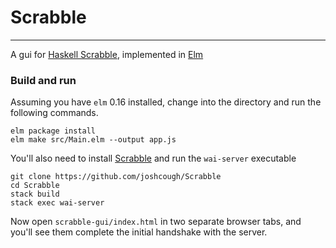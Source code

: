 # Scrabble
---

A gui for [Haskell Scrabble](https://github.com/joshcough/Scrabble), implemented in [Elm](elm-lang.org)


### Build and run


Assuming you have `elm` 0.16 installed, change into the directory
and run the following commands.


```
elm package install
elm make src/Main.elm --output app.js
```

You'll also need to install [Scrabble](https://github.com/joshcough/Scrabble) and run the `wai-server` executable

```
git clone https://github.com/joshcough/Scrabble
cd Scrabble
stack build
stack exec wai-server
```

Now open `scrabble-gui/index.html` in two separate browser tabs, and you'll see them complete the initial handshake with the server.
